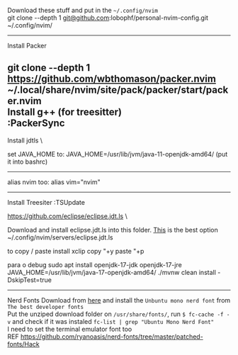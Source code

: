Download these stuff and put in the `~/.config/nvim` \
git clone --depth 1 git@github.com:lobophf/personal-nvim-config.git ~/.config/nvim/

---

Install Packer

git clone --depth 1 https://github.com/wbthomason/packer.nvim ~/.local/share/nvim/site/pack/packer/start/packer.nvim \
Install g++ (for treesitter) \
:PackerSync
---

Install jdtls \

set JAVA_HOME to: JAVA_HOME=/usr/lib/jvm/java-11-openjdk-amd64/
(put it into bashrc)

---

alias nvim too:
alias vim="nvim"

---
Install Treesiter
:TSUpdate

https://github.com/eclipse/eclipse.jdt.ls \

Download and install eclipse.jdt.ls into this folder. [This](https://download.eclipse.org/jdtls/milestones/?d) is the best option
~/.config/nvim/servers/eclipse.jdt.ls

to copy / paste install xclip
copy "+y
paste "+p

para o debug
sudo apt install openjdk-17-jdk openjdk-17-jre \
JAVA_HOME=/usr/lib/jvm/java-17-openjdk-amd64/ ./mvnw clean install -DskipTest=true

---
Nerd Fonts
Download from [here](https://www.nerdfonts.com/#home) and install the `Unbuntu mono nerd font` from `The best developer fonts` \
Put the unziped download folder on `/usr/share/fonts/`, run `$ fc-cache -f -v` and check if it was instaled `fc-list | grep "Ubuntu Mono Nerd Font"` \
I need to set the terminal emulator font too \
REF https://github.com/ryanoasis/nerd-fonts/tree/master/patched-fonts/Hack
